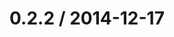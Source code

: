 <!--remark setext-->

<!--lint disable no-multiple-toplevel-headings-->

0.2.2 / 2014-12-17
==================
